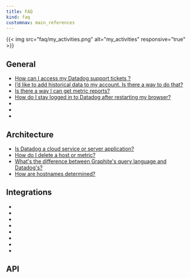 ```yaml
---
title: FAQ
kind: faq
customnav: main_references
---
```

{{< img src="faq/my_activities.png" alt="my_activities" responsive="true" >}}

## General

* [How can I access my Datadog support tickets ?](/faq/how-can-i-access-my-datadog-support-tickets)
* [I’d like to add historical data to my account. Is there a way to do that?](/faq/i-d-like-to-add-historical-data-to-my-account)
* [Is there a way I can get metric reports?](/faq/is-there-a-way-i-can-get-metric-reports)
* [How do I stay logged in to Datadog after restarting my browser?](/faq/how-do-i-stay-logged-in-to-datadog-after-restarting-my-browser)
* [](/faq/)
* [](/faq/)
* [](/faq/)

## Architecture

* [Is Datadog a cloud service or server application?](/faq/is-datadog-a-cloud-service-or-server-application)
* [How do I delete a host or metric?](/faq/how-do-i-delete-a-host-or-metric)
* [What's the difference between Graphite's query language and Datadog's?](/faq/what's-the-difference-between-graphite-s-query-language-and-datadog-s)
* [How are hostnames determined?](/faq/how-are-hostnames-determined)

## Integrations

* [](/faq/)
* [](/faq/)
* [](/faq/)
* [](/faq/)
* [](/faq/)
* [](/faq/)
* [](/faq/)
* [](/faq/)


## API
